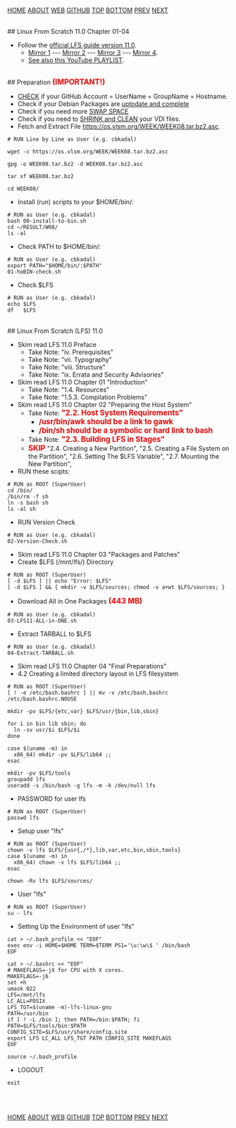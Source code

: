 ---
---

[HOME](index.md)
[ABOUT](README.md)
[WEB](https://osp4diss.vlsm.org/)
[GITHUB](https://github.com/os2xx/osp4diss/)
[TOP](#)
[BOTTOM](#endofpage)
[PREV](index.md#idx0708)
[NEXT](W08-02.md)

<br id="idx00">
## Linux From Scratch 11.0 Chapter 01-04

* Follow the [official LFS guide version 11.0](https://www.linuxfromscratch.org/lfs/view/11.0/).
  * [Mirror 1](https://lfs.mirror.fileplanet.com/lfs/view/11.0/) ---
    [Mirror 2](https://lfs.mirrors.hoobly.com/lfs/view/11.0/) ---
    [Mirror 3](http://lfs.mirror.jaleco.com/lfs/view/11.0/) ---
    [Mirror 4](http://lfs.mirror.jaleco.com/lfs/view/11.0/).
  * [See also this YouTube PLAYLIST](https://www.youtube.com/playlist?list=PLyc5xVO2uDsDK5_zewRXYOZA0cyjwcboE).

<br id="idx01">
## Preparation <span style="color:red; font-weight:bold; font-size:larger;">(IMPORTANT!)</span>

* [CHECK](https://osp4diss.vlsm.org/#idx04) if your GitHub Account = UserName = GroupName = Hostname.
* Check if your Debian Packages are [uptodate and complete](https://osp4diss.vlsm.org/osp-103.html)
* Check if you need more [SWAP SPACE](https://lfs.vlsm.org/LFS-02-1.html)
* Check if you need to [SHRINK and CLEAN](https://lfs.vlsm.org/LFS-02-5.html) your VDI files.
* Fetch and Extract File <https://os.vlsm.org/WEEK/WEEK08.tar.bz2.asc>.

```
# RUN Line by Line as User (e.g. cbkadal)

wget -c https://os.vlsm.org/WEEK/WEEK08.tar.bz2.asc

gpg -o WEEK08.tar.bz2 -d WEEK08.tar.bz2.asc

tar xf WEEK08.tar.bz2

cd WEEK08/

```

* Install (run) scripts to your $HOME/bin/:

```
# RUN as User (e.g. cbkadal)
bash 00-install-to-bin.sh
cd ~/RESULT/W08/
ls -al

```
* Check PATH to $HOME/bin/:

```
# RUN as User (e.g. cbkadal)
export PATH="$HOME/bin/:$PATH"
01-hoBIN-check.sh

```
* Check $LFS

```
# RUN as User (e.g. cbkadal)
echo $LFS
df   $LFS

```

<br id="idx02">
## Linux From Scratch (LFS) 11.0

* Skim read LFS 11.0 Preface
  * Take Note: "iv. Prerequisites"
  * Take Note: "vii. Typography"
  * Take Note: "viii. Structure"
  * Take Note: "ix. Errata and Security Advisories"
* Skim read LFS 11.0 Chapter 01 "Introduction"
  * Take Note: "1.4. Resources"
  * Take Note: "1.5.3. Compilation Problems"
* Skim read LFS 11.0 Chapter 02 "Preparing the Host System"
  * Take Note: <span style="color:red; font-weight:bold; font-size:larger;">
      "2.2. Host System Requirements"
      </span>
    * <span style="color:red; font-weight:bold; font-size:larger;">
      /usr/bin/awk should be a link to gawk
      </span>
    * <span style="color:red; font-weight:bold; font-size:larger;">
      /bin/sh should be a symbolic or hard link to bash
      </span>
  * Take Note: <span style="color:red; font-weight:bold; font-size:larger;">
      "2.3. Building LFS in Stages"
      </span>
  * <span style="color:red; font-weight:bold; font-size:larger;">SKIP</span>
      "2.4. Creating a New Partition", 
      "2.5. Creating a File System on the Partition",
      "2.6. Setting The $LFS Variable",
      "2.7. Mounting the New Partition",
* RUN these scipts:

```
# RUN as ROOT (SuperUser)
cd /bin/
/bin/rm -f sh
ln -s bash sh
ls -al sh

```

* RUN Version Check

```
# RUN as User (e.g. cbkadal)
02-Version-Check.sh

```

* Skim read LFS 11.0 Chapter 03 "Packages and Patches"
* Create $LFS (/mnt/lfs/) Directory

```
# RUN as ROOT (SuperUser)
[ -d $LFS ] || echo "Error: $LFS"
[ -d $LFS ] && { mkdir -v $LFS/sources; chmod -v a+wt $LFS/sources; }

```

* Download All in One Packages <span style="color:red; font-weight:bold; font-size:larger;">(443 MB)</span>

```
# RUN as User (e.g. cbkadal)
03-LFS11-ALL-in-ONE.sh

```

* Extract TARBALL to $LFS

```
# RUN as User (e.g. cbkadal)
04-Extract-TARBALL.sh

```

* Skim read LFS 11.0 Chapter 04 "Final Preparations"
* 4.2 Creating a limited directory layout in LFS filesystem

```
# RUN as ROOT (SuperUser)
[ ! -e /etc/bash.bashrc ] || mv -v /etc/bash.bashrc /etc/bash.bashrc.NOUSE

mkdir -pv $LFS/{etc,var} $LFS/usr/{bin,lib,sbin}

for i in bin lib sbin; do
  ln -sv usr/$i $LFS/$i
done

case $(uname -m) in
  x86_64) mkdir -pv $LFS/lib64 ;;
esac

mkdir -pv $LFS/tools
groupadd lfs
useradd -s /bin/bash -g lfs -m -k /dev/null lfs

```

* PASSWORD for user lfs

```
# RUN as ROOT (SuperUser)
passwd lfs

```

* Setup user "lfs"

```
# RUN as ROOT (SuperUser)
chown -v lfs $LFS/{usr{,/*},lib,var,etc,bin,sbin,tools}
case $(uname -m) in
  x86_64) chown -v lfs $LFS/lib64 ;;
esac

chown -Rv lfs $LFS/sources/

```

* User "lfs"

```
# RUN as ROOT (SuperUser)
su - lfs

```

* Setting Up the Environment of user "lfs"

```
cat > ~/.bash_profile << "EOF"
exec env -i HOME=$HOME TERM=$TERM PS1='\u:\w\$ ' /bin/bash
EOF

cat > ~/.bashrc << "EOF"
# MAKEFLAGS=-jX for CPU with X cores.
MAKEFLAGS=-j6
set +h
umask 022
LFS=/mnt/lfs
LC_ALL=POSIX
LFS_TGT=$(uname -m)-lfs-linux-gnu
PATH=/usr/bin
if [ ! -L /bin ]; then PATH=/bin:$PATH; fi
PATH=$LFS/tools/bin:$PATH
CONFIG_SITE=$LFS/usr/share/config.site
export LFS LC_ALL LFS_TGT PATH CONFIG_SITE MAKEFLAGS
EOF

source ~/.bash_profile

```

* LOGOUT

```
exit

```

<br id="endofpage"><br>

[HOME](index.md)
[ABOUT](README.md)
[WEB](https://osp4diss.vlsm.org/)
[GITHUB](https://github.com/os2xx/osp4diss)
[TOP](#)
[BOTTOM](#endofpage)
[PREV](index.md#idx0708)
[NEXT](W08-02.md)
<br>

